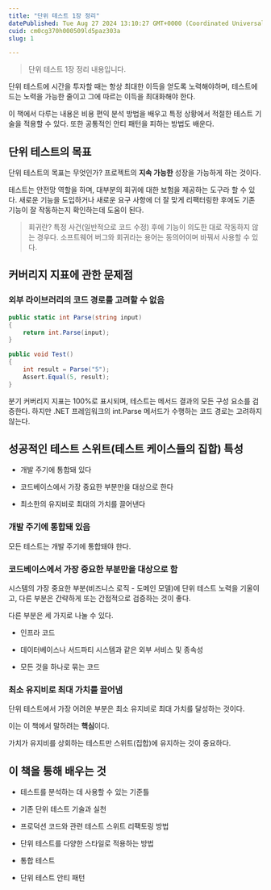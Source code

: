 ```yaml
---
title: "단위 테스트 1장 정리"
datePublished: Tue Aug 27 2024 13:10:27 GMT+0000 (Coordinated Universal Time)
cuid: cm0cg370h000509ld5paz303a
slug: 1

---
```


> 단위 테스트 1장 정리 내용입니다.

단위 테스트에 시간을 투자할 때는 항상 최대한 이득을 얻도록 노력해야하며, 테스트에 드는 노력을 가능한 줄이고 그에 따르는 이득을 최대화해야 한다.

이 책에서 다루는 내용은 비용 편익 분석 방법을 배우고 특정 상황에서 적절한 테스트 기술을 적용할 수 있다. 또한 공통적인 안티 패턴을 피하는 방법도 배운다.

## 단위 테스트의 목표

단위 테스트의 목표는 무엇인가? 프로젝트의 **지속 가능한** 성장을 가능하게 하는 것이다.

테스트는 안전망 역할을 하며, 대부분의 회귀에 대한 보험을 제공하는 도구라 할 수 있다. 새로운 기능을 도입하거나 새로운 요구 사항에 더 잘 맞게 리팩터링한 후에도 기존 기능이 잘 작동하는지 확인하는데 도움이 된다.

> 회귀란? 특정 사건(일반적으로 코드 수정) 후에 기능이 의도한 대로 작동하지 않는 경우다. 소프트웨어 버그와 회귀라는 용어는 동의어이며 바꿔서 사용할 수 있다.

## 커버리지 지표에 관한 문제점

### 외부 라이브러리의 코드 경로를 고려할 수 없음

```csharp
public static int Parse(string input)
{
	return int.Parse(input);
}

public void Test()
{
	int result = Parse("5");
	Assert.Equal(5, result);
}
```

분기 커버리지 지표는 100%로 표시되며, 테스트는 메서드 결과의 모든 구성 요소를 검증한다. 하지만 .NET 프레임워크의 int.Parse 메서드가 수행하는 코드 경로는 고려하지 않는다.

## 성공적인 테스트 스위트(테스트 케이스들의 집합) 특성

* 개발 주기에 통합돼 있다
    
* 코드베이스에서 가장 중요한 부분만을 대상으로 한다
    
* 최소한의 유지비로 최대의 가치를 끌어낸다
    

### 개발 주기에 통합돼 있음

모든 테스트는 개발 주기에 통합돼야 한다.

### 코드베이스에서 가장 중요한 부분만을 대상으로 함

시스템의 가장 중요한 부분(비즈니스 로직 - 도메인 모델)에 단위 테스트 노력을 기울이고, 다른 부분은 간략하게 또는 간접적으로 검증하는 것이 좋다.

다른 부분은 세 가지로 나눌 수 있다.

* 인프라 코드
    
* 데이터베이스나 서드파티 시스템과 같은 외부 서비스 및 종속성
    
* 모든 것을 하나로 묶는 코드
    

### 최소 유지비로 최대 가치를 끌어냄

단위 테스트에서 가장 어려운 부분은 최소 유지비로 최대 가치를 달성하는 것이다.

이는 이 책에서 말하려는 **핵심**이다.

가치가 유지비를 상회하는 테스트만 스위트(집합)에 유지하는 것이 중요하다.

## 이 책을 통해 배우는 것

* 테스트를 분석하는 데 사용할 수 있는 기준틀
    
* 기존 단위 테스트 기술과 실천
    
* 프로덕션 코드와 관련 테스트 스위트 리팩토링 방법
    
* 단위 테스트를 다양한 스타일로 적용하는 방법
    
* 통합 테스트
    
* 단위 테스트 안티 패턴